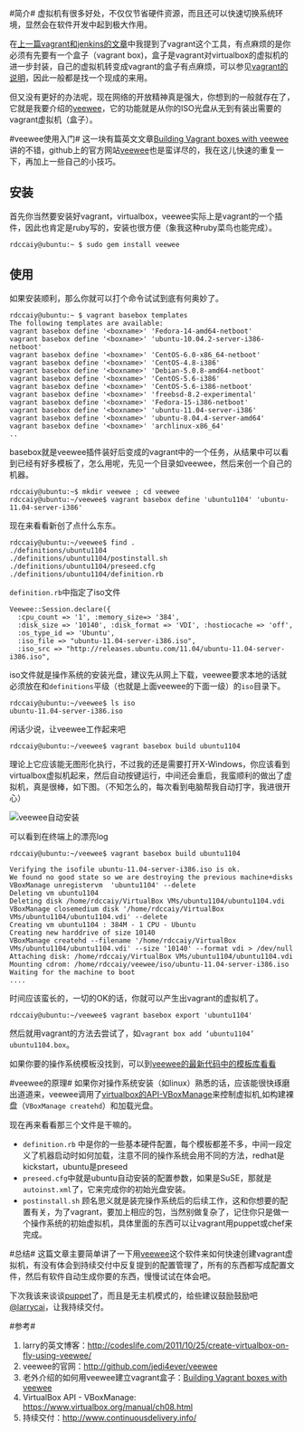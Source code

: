 #简介#
虚拟机有很多好处，不仅仅节省硬件资源，而且还可以快速切换系统环境，显然会在软件开发中起到极大作用。

在[上一篇vagrant和jenkins的文章][vagrant-jenkins]中我提到了vagrant这个工具，有点麻烦的是你必须有先要有一个盒子（vagrant box)，盒子是vagrant对virtualbox的虚拟机的进一步封装，自己的虚拟机转变成vagrant的盒子有点麻烦，可以参见[vagrant的说明][vagrant]，因此一般都是找一个现成的来用。

但又没有更好的办法呢，现在网络的开放精神真是强大，你想到的一般就存在了，它就是我要介绍的[veewee][veewee]，它的功能就是从你的ISO光盘从无到有装出需要的vagrant虚拟机（盒子）。

#veewee使用入门#
这一块有篇英文文章[Building Vagrant boxes with veewee][vagrantwithveewee]讲的不错，github上的官方网站[veewee][veewee]也是蛮详尽的，我在这儿快速的重复一下，再加上一些自己的小技巧。
## 安装 ##
首先你当然要安装好vagrant，virtualbox，veewee实际上是vagrant的一个插件，因此也肯定是ruby写的，安装也很方便（象我这种ruby菜鸟也能完成）。

	rdccaiy@ubuntu:~ $ sudo gem install veewee
	
## 使用 ##
如果安装顺利，那么你就可以打个命令试试到底有何奥妙了。

	rdccaiy@ubuntu:~ $ vagrant basebox templates
	The following templates are available:
	vagrant basebox define '<boxname>' 'Fedora-14-amd64-netboot'
	vagrant basebox define '<boxname>' 'ubuntu-10.04.2-server-i386-netboot'
	vagrant basebox define '<boxname>' 'CentOS-6.0-x86_64-netboot'
	vagrant basebox define '<boxname>' 'CentOS-4.8-i386'
	vagrant basebox define '<boxname>' 'Debian-5.0.8-amd64-netboot'
	vagrant basebox define '<boxname>' 'CentOS-5.6-i386'
	vagrant basebox define '<boxname>' 'CentOS-5.6-i386-netboot'
	vagrant basebox define '<boxname>' 'freebsd-8.2-experimental'
	vagrant basebox define '<boxname>' 'Fedora-15-i386-netboot'
	vagrant basebox define '<boxname>' 'ubuntu-11.04-server-i386'
	vagrant basebox define '<boxname>' 'ubuntu-8.04.4-server-amd64'
	vagrant basebox define '<boxname>' 'archlinux-x86_64'
	..
	
basebox就是veewee插件装好后变成的vagrant中的一个任务，从结果中可以看到已经有好多模板了，怎么用呢，先见一个目录如veewee，然后来创一个自己的机器。

    rdccaiy@ubuntu:~$ mkdir veewee ; cd veewee
	rdccaiy@ubuntu:~/veewee$ vagrant basebox define 'ubuntu1104' 'ubuntu-11.04-server-i386'
	
现在来看看新创了点什么东东。

    rdccaiy@ubuntu:~/veewee$ find .
	./definitions/ubuntu1104
	./definitions/ubuntu1104/postinstall.sh
	./definitions/ubuntu1104/preseed.cfg
	./definitions/ubuntu1104/definition.rb

`definition.rb`中指定了iso文件

	Veewee::Session.declare({
	  :cpu_count => '1', :memory_size=> '384',
	  :disk_size => '10140', :disk_format => 'VDI', :hostiocache => 'off',
      :os_type_id => 'Ubuntu',
	  :iso_file => "ubuntu-11.04-server-i386.iso",
      :iso_src => "http://releases.ubuntu.com/11.04/ubuntu-11.04-server-i386.iso",

iso文件就是操作系统的安装光盘，建议先从网上下载，veewee要求本地的话就必须放在和`definitions`平级（也就是上面veewee的下面一级）的`iso`目录下。

    rdccaiy@ubuntu:~/veewee$ ls iso
	ubuntu-11.04-server-i386.iso
	
闲话少说，让veewee工作起来吧

    rdccaiy@ubuntu:~/veewee$ vagrant basebox build ubuntu1104
	
理论上它应该能无图形化执行，不过我的还是需要打开X-Windows，你应该看到virtualbox虚拟机起来，然后自动按键运行，中间还会重启，我蛮顺利的做出了虚拟机，真是很棒，如下图。（不知怎么的，每次看到电脑帮我自动打字，我进很开心）

![veewee自动安装][img-veewee]
  
可以看到在终端上的漂亮log

	rdccaiy@ubuntu:~/veewee$ vagrant basebox build ubuntu1104

	Verifying the isofile ubuntu-11.04-server-i386.iso is ok.
	We found no good state so we are destroying the previous machine+disks
	VBoxManage unregistervm  'ubuntu1104' --delete
	Deleting vm ubuntu1104
	Deleting disk /home/rdccaiy/VirtualBox VMs/ubuntu1104/ubuntu1104.vdi
	VBoxManage closemedium disk '/home/rdccaiy/VirtualBox VMs/ubuntu1104/ubuntu1104.vdi' --delete
	Creating vm ubuntu1104 : 384M - 1 CPU - Ubuntu
	Creating new harddrive of size 10140
	VBoxManage createhd --filename '/home/rdccaiy/VirtualBox VMs/ubuntu1104/ubuntu1104.vdi' --size '10140' --format vdi > /dev/null
	Attaching disk: /home/rdccaiy/VirtualBox VMs/ubuntu1104/ubuntu1104.vdi
	Mounting cdrom: /home/rdccaiy/veewee/iso/ubuntu-11.04-server-i386.iso
	Waiting for the machine to boot
	....

时间应该蛮长的，一切的OK的话，你就可以产生出vagrant的虚拟机了。

	rdccaiy@ubuntu:~/veewee$ vagrant basebox export 'ubuntu1104'
	
然后就用vagrant的方法去尝试了，如`vagrant box add ‘ubuntu1104’ ubuntu1104.box`。

如果你要的操作系统模板没找到，可以到[veewee的最新代码中的模板库看看][veeweetemplates]
	
#veewee的原理#
如果你对操作系统安装（如linux）熟悉的话，应该能很快琢磨出道道来，veewee调用了[virtualbox的API-VBoxManage][vboxmanage]来控制虚拟机,如构建裸盘（`VBoxManage createhd`）和加载光盘。

现在再来看看那三个文件是干嘛的。

 * `definition.rb` 中是你的一些基本硬件配置，每个模板都差不多，中间一段定义了机器启动时如何加载，注意不同的操作系统会用不同的方法，redhat是kickstart，ubuntu是preseed 
 * `preseed.cfg`中就是ubuntu自动安装的配置参数，如果是SuSE，那就是`autoinst.xml`了，它来完成你的初始光盘安装。
 * `postinstall.sh` 顾名思义就是装完操作系统后的后续工作，这和你想要的配置有关，为了vagrant，要加上相应的包，当然别做复杂了，记住你只是做一个操作系统的初始虚拟机，具体里面的东西可以让vagrant用puppet或chef来完成。
 	
#总结#
这篇文章主要简单讲了一下用[veewee][veewee]这个软件来如何快速创建vagrant虚拟机，有没有体会到持续交付中反复提到的配置管理了，所有的东西都写成配置文件，然后有软件自动生成你要的东西，慢慢试试在体会吧。 

下次我该来谈谈[puppet][puppet]了，而且是无主机模式的，给些建议鼓励鼓励吧 [@larrycai][larryweibo]，让我持续交付。

#参考#
1. larry的英文博客：http://codeslife.com/2011/10/25/create-virtualbox-on-fly-using-veewee/
2. veewee的官网：http://github.com/jedi4ever/veewee
3. 老外介绍的如何用veewee建立vagrant盒子：[Building Vagrant boxes with veewee][vagrantwithveewee]
4. VirtualBox API - VBoxManage: https://www.virtualbox.org/manual/ch08.html
5. 持续交付：http://www.continuousdelivery.info/

[img-veewee]: /blog/imgages/veewee.png?raw=true
[vagrant]: http://vagrantup.com/
[puppet]: http://puppetlabs.com/
[veewee]: http://github.com/jedi4ever/veewee
[vboxmanage]: https://www.virtualbox.org/manual/ch08.html
[vagrantwithveewee]: http://www.ducea.com/2011/08/15/building-vagrant-boxes-with-veewee/
[veeweetemplates]: https://github.com/jedi4ever/veewee/tree/master/templates
[larryweibo]: http://weibo.com/larrycai
[vagrant-jenkins]: http://www.continuousdelivery.info/index.php/2011/10/27/vagrant_jenkins_vm/
